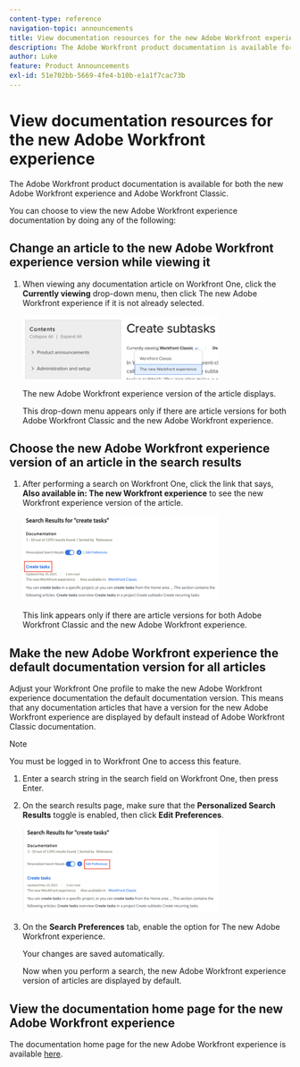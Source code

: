 ```yaml
---
content-type: reference
navigation-topic: announcements
title: View documentation resources for the new Adobe Workfront experience
description: The Adobe Workfront product documentation is available for both the new Adobe Workfront experience and Adobe Workfront Classic.
author: Luke
feature: Product Announcements
exl-id: 51e702bb-5669-4fe4-b10b-e1a1f7cac73b
---
```

# View documentation resources for the new Adobe Workfront experience

The Adobe Workfront product documentation is available for both the new Adobe Workfront experience and Adobe Workfront Classic.

You can choose to view the new Adobe Workfront experience documentation by doing any of the following:

## Change an article to the new Adobe Workfront experience version while viewing it

1. When viewing any documentation article on Workfront One, click the **Currently viewing** drop-down menu, then click The new Adobe Workfront experience if it is not already selected.

   ![](assets/article-nwe-drop-down-350x114.png)

   The new Adobe Workfront experience version of the article displays.

   This drop-down menu appears only if there are article versions for both Adobe Workfront Classic and the new Adobe Workfront experience.

## Choose the new Adobe Workfront experience version of an article in the search results

1. After performing a search on Workfront One, click the link that says, **Also available in: The new Workfront experience** to see the new Workfront experience version of the article.

   ![](assets/combined2-350x153.png)

   This link appears only if there are article versions for both Adobe Workfront Classic and the new Adobe Workfront experience.

## Make the new Adobe Workfront experience the default documentation version for all articles

Adjust your Workfront&nbsp;One profile to make the new Adobe Workfront experience documentation the default documentation version. This means that any documentation articles that have a version for the new Adobe Workfront experience are displayed by default instead of Adobe Workfront Classic documentation.

>[!NOTE]
>
>You must be logged in to Workfront One to access this feature.

1. Enter a search string in the search field on Workfront One, then press Enter.
1. On the search results page, make sure that the **Personalized Search Results** toggle is enabled, then click **Edit Preferences**.

   ![](assets/editpref-350x152.png)

1. On the **Search Preferences** tab, enable the option for The new Adobe Workfront experience.

   Your changes are saved automatically.

   Now when you perform a search, the new Adobe Workfront experience version of articles are displayed by default.

## View the documentation home page for the new Adobe Workfront experience

The documentation home page for the new Adobe Workfront experience is available [here](https://one.workfront.com/s/documentation-new-workfront-experience).
